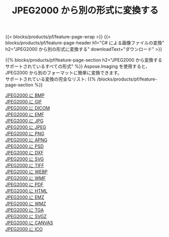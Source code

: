 ﻿---
title: JPEG2000 から別の形式に変換する 
weight: 3920
url: /ja/net/conversion/from/jpeg2000 
lang: ja
langdirlevel: 2
locales: zh-hans,ja,it,ru,de,es,fr,nl,id,lt,pl,pt,vi,tr,ko,zh-hant,ar,hi,th,sv,cs,uk,he
description: Aspose.Imaging を使用すると、JPEG2000 から別のフォーマットに簡単に変換できます
---

{{< blocks/products/pf/feature-page-wrap >}}
{{< blocks/products/pf/feature-page-header h1="C# による画像ファイルの変換" h2="JPEG2000 から別の形式に変換する" downloadText="ダウンロード" >}}


{{% blocks/products/pf/feature-page-section  h2="JPEG2000 から変換するサポートされているすべての形式" %}}
Aspose.Imaging を使用すると、JPEG2000 から別のフォーマットに簡単に変換できます。
<br/>
サポートされている変換の完全なリスト:
{{% /blocks/products/pf/feature-page-section %}}
<div class="container-fluid productfamilypage bg-gray">
    <div class="convertypes bg-gray agp-content section">
        <div class="container">
		<div class="row other-converters">
		    <div class='col-md-2 other-converter remove-lp remove-rp'><a href="/imaging/ja/net/conversion/jpeg2000-to-bmp" >JPEG2000 に BMP</a></div><div class='col-md-2 other-converter remove-lp remove-rp'><a href="/imaging/ja/net/conversion/jpeg2000-to-gif" >JPEG2000 に GIF</a></div><div class='col-md-2 other-converter remove-lp remove-rp'><a href="/imaging/ja/net/conversion/jpeg2000-to-dicom" >JPEG2000 に DICOM</a></div><div class='col-md-2 other-converter remove-lp remove-rp'><a href="/imaging/ja/net/conversion/jpeg2000-to-emf" >JPEG2000 に EMF</a></div><div class='col-md-2 other-converter remove-lp remove-rp'><a href="/imaging/ja/net/conversion/jpeg2000-to-jpg" >JPEG2000 に JPG</a></div><div class='col-md-2 other-converter remove-lp remove-rp'><a href="/imaging/ja/net/conversion/jpeg2000-to-jpeg" >JPEG2000 に JPEG</a></div><div class='col-md-2 other-converter remove-lp remove-rp'><a href="/imaging/ja/net/conversion/jpeg2000-to-png" >JPEG2000 に PNG</a></div><div class='col-md-2 other-converter remove-lp remove-rp'><a href="/imaging/ja/net/conversion/jpeg2000-to-apng" >JPEG2000 に APNG</a></div><div class='col-md-2 other-converter remove-lp remove-rp'><a href="/imaging/ja/net/conversion/jpeg2000-to-psd" >JPEG2000 に PSD</a></div><div class='col-md-2 other-converter remove-lp remove-rp'><a href="/imaging/ja/net/conversion/jpeg2000-to-dxf" >JPEG2000 に DXF</a></div><div class='col-md-2 other-converter remove-lp remove-rp'><a href="/imaging/ja/net/conversion/jpeg2000-to-svg" >JPEG2000 に SVG</a></div><div class='col-md-2 other-converter remove-lp remove-rp'><a href="/imaging/ja/net/conversion/jpeg2000-to-tiff" >JPEG2000 に TIFF</a></div><div class='col-md-2 other-converter remove-lp remove-rp'><a href="/imaging/ja/net/conversion/jpeg2000-to-webp" >JPEG2000 に WEBP</a></div><div class='col-md-2 other-converter remove-lp remove-rp'><a href="/imaging/ja/net/conversion/jpeg2000-to-wmf" >JPEG2000 に WMF</a></div><div class='col-md-2 other-converter remove-lp remove-rp'><a href="/imaging/ja/net/conversion/jpeg2000-to-pdf" >JPEG2000 に PDF</a></div><div class='col-md-2 other-converter remove-lp remove-rp'><a href="/imaging/ja/net/conversion/jpeg2000-to-html" >JPEG2000 に HTML</a></div><div class='col-md-2 other-converter remove-lp remove-rp'><a href="/imaging/ja/net/conversion/jpeg2000-to-emz" >JPEG2000 に EMZ</a></div><div class='col-md-2 other-converter remove-lp remove-rp'><a href="/imaging/ja/net/conversion/jpeg2000-to-wmz" >JPEG2000 に WMZ</a></div><div class='col-md-2 other-converter remove-lp remove-rp'><a href="/imaging/ja/net/conversion/jpeg2000-to-tga" >JPEG2000 に TGA</a></div><div class='col-md-2 other-converter remove-lp remove-rp'><a href="/imaging/ja/net/conversion/jpeg2000-to-svgz" >JPEG2000 に SVGZ</a></div><div class='col-md-2 other-converter remove-lp remove-rp'><a href="/imaging/ja/net/conversion/jpeg2000-to-canvas" >JPEG2000 に CANVAS</a></div><div class='col-md-2 other-converter remove-lp remove-rp'><a href="/imaging/ja/net/conversion/jpeg2000-to-ico" >JPEG2000 に ICO</a></div>
                </div>
        </div>
    </div>
</div>
<br/>


